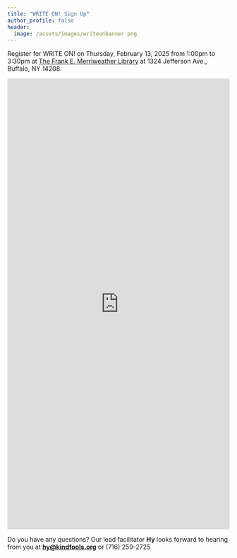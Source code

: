 ```yaml
---
title: "WRITE ON! Sign Up"
author_profile: false
header:
  image: /assets/images/writeonbanner.png
---
```


Register for WRITE ON! on Thursday, February 13, 2025 from 1:00pm to 3:30pm
at [The Frank E. Merriweather Library](
https://www.buffalolib.org/locations-hours/frank-e-merriweather-jr-branch)
at 1324 Jefferson Ave., Buffalo, NY 14208.


<iframe src="https://docs.google.com/forms/d/e/1FAIpQLSek_PrcGqo_f9EajHCTh6m_Bg7T76rrjXrG3EChmPoMTyvUvg/viewform?embedded=true&usp=pp_url&entry.1094639681=Thurs+Feb+13th+at+1:00pm+at+Merriweather+Library" width="100%" height="1020" frameborder="0" marginheight="0" marginwidth="0" onload = "window.parent.scrollTo(0,0)">Loading…</iframe>

Do you have any questions? Our lead facilitator **Hy** looks forward to hearing from you at **[hy@kindfools.org](mailto:hy@kindfools.org)** or (716) 259-2725
